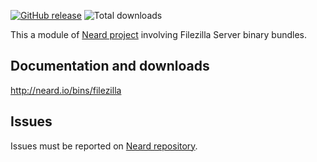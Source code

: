 [![GitHub release](https://img.shields.io/github/release/crazy-max/neard-bin-filezilla.svg?style=flat-square)](https://github.com/crazy-max/neard-bin-filezilla/releases/latest)
![Total downloads](https://img.shields.io/github/downloads/crazy-max/neard-bin-filezilla/total.svg?style=flat-square)

This a module of [Neard project](https://github.com/crazy-max/neard) involving Filezilla Server binary bundles.

## Documentation and downloads

http://neard.io/bins/filezilla

## Issues

Issues must be reported on [Neard repository](https://github.com/crazy-max/neard/issues).

